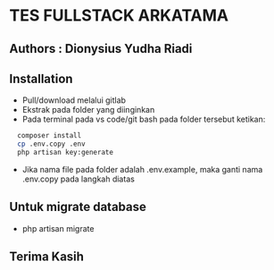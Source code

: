 # TES FULLSTACK ARKATAMA

## Authors : Dionysius Yudha Riadi

## Installation

-   Pull/download melalui gitlab
-   Ekstrak pada folder yang diinginkan
-   Pada terminal pada vs code/git bash pada folder tersebut ketikan:

```bash
  composer install
  cp .env.copy .env
  php artisan key:generate
```

-   Jika nama file pada folder adalah .env.example, maka ganti nama .env.copy pada langkah diatas

## Untuk migrate database

-   php artisan migrate

## Terima Kasih
